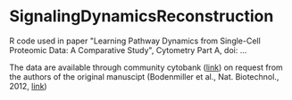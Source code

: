 # SignalingDynamicsReconstruction
R code used in paper "Learning Pathway Dynamics from Single-Cell Proteomic Data: A Comparative Study", Cytometry Part A, doi: ...

The data are available through community cytobank ([link](https://community.cytobank.org/cytobank/login)) on request from the authors of the original manuscipt (Bodenmiller et al., Nat. Biotechnol., 2012, [link](https://www.ncbi.nlm.nih.gov/pubmed/22902532))
